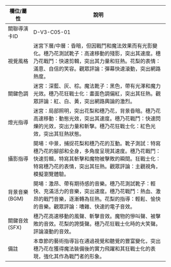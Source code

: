 | 欄位/屬性 | 說明 |
|---|---|
| 關聯導演卡ID | D-V3-C05-01 |
| 視覺風格 | 迷宮下層/中層：昏暗，但因戰鬥和魔法效果而有光影變化。穗乃花測試靴子：高速移動的殘影，突出其速度。穗乃花戰鬥：快速剪輯，突出其力量和狂熱。花梨的表情：滿意、自信的笑容。觀眾評論：彈幕快速滾動，突出網路熱度。 |
| 關鍵色調 | 迷宮：深藍、灰、棕。魔法靴子：黑色，帶有光澤和魔力光效。穗乃花狂戰士化：畫面色調偏紅，突出其狂熱。觀眾評論：紅、白、黃，突出網路輿論的激烈。 |
| 燈光指導 | 迷宮：局部照明，突出花梨和穗乃花，背景昏暗。穗乃花高速移動：動態光效，突出其速度。穗乃花戰鬥：快速閃爍的光效，突出力量和斬擊。穗乃花狂戰士化：紅色光效，突出其狂熱狀態。 |
| 攝影指導 | 開場：中景，捕捉花梨和穗乃花的互動。靴子測試：特寫穗乃花的腳部和全身，多角度呈現其速度。穗乃花戰鬥：快速剪輯，特寫其斬擊和魔物被擊敗的瞬間。狂戰士化：特寫穗乃花的表情，突出其狂熱。觀眾評論：主觀視角，模擬瀏覽體驗。 |
| 背景音樂 (BGM) | 開場：激昂、帶有期待感的音樂。穗乃花測試靴子：輕快、充滿活力的音樂，突出速度。穗乃花戰鬥：熱血、激昂的戰鬥音樂，逐漸轉為狂熱。花梨的指導：輕鬆、愉快的音樂。觀眾評論：嘈雜、快速的電子音效。 |
| 關鍵音效 (SFX) | 穗乃花高速移動的風聲、斬擊音效。魔物的慘叫聲、被擊敗的音效。花梨的誇獎聲。穗乃花狂戰士化時的大笑聲。評論滾動的音效。 |
| 備註 | 本章節的藝術指導旨在通過視覺和聽覺的豐富變化，突出穗乃花在獲得魔法裝備後的實力飛躍和其狂戰士化的表現，強化其作為戰鬥者的形象。 |
